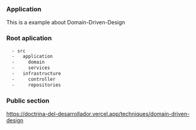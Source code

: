 ### Application

This is a example about Domain-Driven-Design

### Root aplication

```bash
  - src
  -   application
  -     domain
  -     services
  -   infrastructure
  -     controller
  -     repositories
```

### Public section
https://doctrina-del-desarrollador.vercel.app/techniques/domain-driven-design

